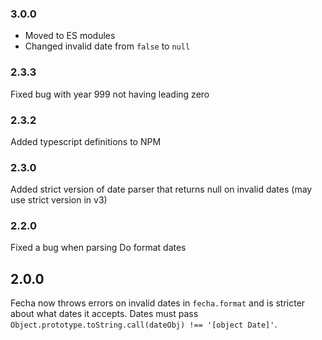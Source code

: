 ### 3.0.0
- Moved to ES modules
- Changed invalid date from `false` to `null`

### 2.3.3
Fixed bug with year 999 not having leading zero

### 2.3.2
Added typescript definitions to NPM

### 2.3.0
Added strict version of date parser that returns null on invalid dates (may use strict version in v3)

### 2.2.0
Fixed a bug when parsing Do format dates

## 2.0.0
Fecha now throws errors on invalid dates in `fecha.format` and is stricter about what dates it accepts. Dates must pass `Object.prototype.toString.call(dateObj) !== '[object Date]'`.
